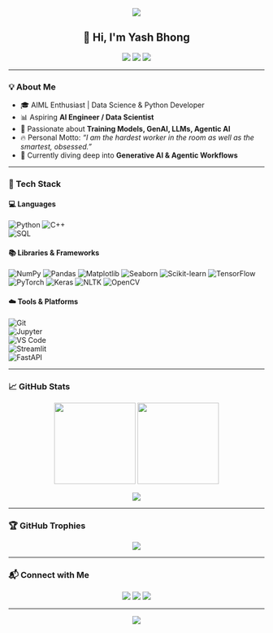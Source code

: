 <!-- Yash Bhong - GitHub Profile README -->

<p align="center">
  <img src="https://capsule-render.vercel.app/api?type=waving&color=0:00c6ff,100:0072ff&height=200&section=header&text=Yash%20Bhong&fontSize=50&fontColor=ffffff&animation=twinkling&fontAlignY=35" />
</p>

<h2 align="center"> 👋 Hi, I'm Yash Bhong </h2>

<p align="center">
  <a href="https://www.linkedin.com/in/yash-bhong-7a1077370/"><img src="https://img.shields.io/badge/LinkedIn-0077B5?style=for-the-badge&logo=linkedin&logoColor=white"/></a>
  <a href="https://github.com/bhongyash111-coder"><img src="https://img.shields.io/badge/GitHub-100000?style=for-the-badge&logo=github&logoColor=white"/></a>
  <a href="https://x.com/BhongYash88723"><img src="https://img.shields.io/badge/Twitter-1DA1F2?style=for-the-badge&logo=twitter&logoColor=white"/></a>
</p>

---

### 💡 About Me
- 🎓 AIML Enthusiast | Data Science & Python Developer  
- 📊 Aspiring **AI Engineer / Data Scientist**  
- 🤖 Passionate about **Training Models, GenAI, LLMs, Agentic AI**  
- 🔥 Personal Motto: *“I am the hardest worker in the room as well as the smartest, obsessed.”*  
- 🌱 Currently diving deep into **Generative AI & Agentic Workflows**  

---

### 🚀 Tech Stack  

#### 💻 Languages  
![Python](https://img.shields.io/badge/Python-3776AB?style=for-the-badge&logo=python&logoColor=white)  ![C++](https://img.shields.io/badge/C++-00599C?style=for-the-badge&logo=cplusplus&logoColor=white)  
![SQL](https://img.shields.io/badge/SQL-4479A1?style=for-the-badge&logo=postgresql&logoColor=white)  

#### 📚 Libraries & Frameworks  
![NumPy](https://img.shields.io/badge/Numpy-013243?style=for-the-badge&logo=numpy&logoColor=white)  ![Pandas](https://img.shields.io/badge/Pandas-150458?style=for-the-badge&logo=pandas&logoColor=white)  ![Matplotlib](https://img.shields.io/badge/Matplotlib-11557c?style=for-the-badge&logo=plotly&logoColor=white)  ![Seaborn](https://img.shields.io/badge/Seaborn-42a5f5?style=for-the-badge&logo=python&logoColor=white)  ![Scikit-learn](https://img.shields.io/badge/Scikit--Learn-F7931E?style=for-the-badge&logo=scikitlearn&logoColor=white)  ![TensorFlow](https://img.shields.io/badge/TensorFlow-FF6F00?style=for-the-badge&logo=tensorflow&logoColor=white)  ![PyTorch](https://img.shields.io/badge/PyTorch-EE4C2C?style=for-the-badge&logo=pytorch&logoColor=white)  ![Keras](https://img.shields.io/badge/Keras-D00000?style=for-the-badge&logo=keras&logoColor=white)  ![NLTK](https://img.shields.io/badge/NLTK-154F8B?style=for-the-badge&logo=python&logoColor=white)  ![OpenCV](https://img.shields.io/badge/OpenCV-5C3EE8?style=for-the-badge&logo=opencv&logoColor=white)  

#### ☁️ Tools & Platforms  
![Git](https://img.shields.io/badge/Git-F05032?style=for-the-badge&logo=git&logoColor=white)  
![Jupyter](https://img.shields.io/badge/Jupyter-F37626?style=for-the-badge&logo=jupyter&logoColor=white)  
![VS Code](https://img.shields.io/badge/VSCode-007ACC?style=for-the-badge&logo=visual-studio-code&logoColor=white)  
![Streamlit](https://img.shields.io/badge/Streamlit-FF4B4B?style=for-the-badge&logo=streamlit&logoColor=white)  
![FastAPI](https://img.shields.io/badge/FastAPI-009688?style=for-the-badge&logo=fastapi&logoColor=white)  

---

### 📈 GitHub Stats  

<p align="center">
  <img src="https://github-readme-stats.vercel.app/api?username=bhongyash111-coder&show_icons=true&theme=tokyonight&hide_border=true" height="160"/>
  <img src="https://github-readme-streak-stats.herokuapp.com/?user=bhongyash111-coder&theme=tokyonight&hide_border=true" height="160"/>
</p>

<p align="center">
  <img src="https://github-readme-activity-graph.vercel.app/graph?username=bhongyash111-coder&theme=react-dark&hide_border=true" />
</p>

---

### 🏆 GitHub Trophies  

<p align="center">
  <img src="https://github-profile-trophy.vercel.app/?username=bhongyash111-coder&theme=dracula&no-frame=true&no-bg=true&margin-w=5" />
</p>

---

### 📬 Connect with Me  

<p align="center">
  <a href="https://www.linkedin.com/in/yash-bhong-7a1077370/"><img src="https://skillicons.dev/icons?i=linkedin" /></a>
  <a href="https://github.com/bhongyash111-coder"><img src="https://skillicons.dev/icons?i=github" /></a>
  <a href="https://x.com/BhongYash88723"><img src="https://skillicons.dev/icons?i=twitter" /></a>
</p>

---

<p align="center">
  <img src="https://capsule-render.vercel.app/api?type=waving&color=0:0072ff,100:00c6ff&height=120&section=footer" />
</p>
